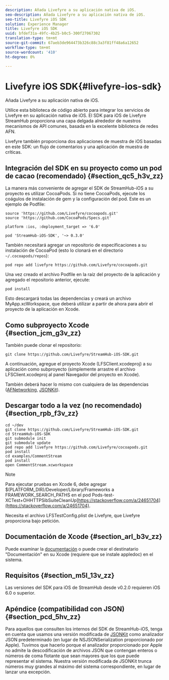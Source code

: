 ```yaml
---
description: Añada Livefyre a su aplicación nativa de iOS.
seo-description: Añada Livefyre a su aplicación nativa de iOS.
seo-title: Livefyre iOS SDK
solution: Experience Manager
title: Livefyre iOS SDK
uuid: bfdef31a-49fc-4b25-b0c5-300f27067302
translation-type: tm+mt
source-git-commit: 67aeb3de964473b326c88c3a3f81ff48a6a12652
workflow-type: tm+mt
source-wordcount: '410'
ht-degree: 0%

---
```



# Livefyre iOS SDK{#livefyre-ios-sdk}

Añada Livefyre a su aplicación nativa de iOS.

Utilice esta biblioteca de código abierto para integrar los servicios de Livefyre en su aplicación nativa de iOS. El SDK para iOS de Livefyre StreamHub proporciona una capa delgada alrededor de nuestros mecanismos de API comunes, basada en la excelente biblioteca de redes AFN.

Livefyre también proporciona dos aplicaciones de muestra de iOS basadas en este SDK: un flujo de comentarios y una aplicación de muestra de críticas.

## Integración del SDK en su proyecto como un pod de cacao (recomendado) {#section_qc5_h3v_zz}

La manera más conveniente de agregar el SDK de StreamHub-iOS a su proyecto es utilizar CocoaPods. Si no tiene CocoaPods, ejecute los coágulos de instalación de gem y la configuración del pod. Este es un ejemplo de Podfile:

```
source 'https://github.com/Livefyre/cocoapods.git' 
source 'https://github.com/CocoaPods/Specs.git' 
  
platform :ios, :deployment_target => '6.0' 
  
pod 'StreamHub-iOS-SDK', '~> 0.3.0'
```

También necesitará agregar un repositorio de especificaciones a su instalación de CocoaPod (esto lo clonará en el directorio `~/.cocoapods/repos`):

```
pod repo add livefyre https://github.com/Livefyre/cocoapods.git
```

Una vez creado el archivo Podfile en la raíz del proyecto de la aplicación y agregado el repositorio anterior, ejecute:

```
pod install
```

Esto descargará todas las dependencias y creará un archivo MyApp.xcWorkspace, que deberá utilizar a partir de ahora para abrir el proyecto de la aplicación en Xcode.

## Como subproyecto Xcode {#section_jcm_g3v_zz}

También puede clonar el repositorio:

```
git clone https://github.com/Livefyre/StreamHub-iOS-SDK.git 
```

A continuación, agregue el proyecto Xcode (LFSClient.xcodeproj) a su aplicación como subproyecto (simplemente arrastre el archivo LFSClient.xcodeproj al panel Navegador del proyecto en Xcode).

También deberá hacer lo mismo con cualquiera de las dependencias ([AFNetworking](https://github.com/AFNetworking/AFNetworking), [JSONKit](https://github.com/escherba/JSONKit)).

## Descargar todo a la vez (no recomendado) {#section_rpb_f3v_zz}

```
cd ~/dev 
git clone https://github.com/Livefyre/StreamHub-iOS-SDK.git 
cd StreamHub-iOS-SDK 
git submodule init 
git submodule update 
pod repo add livefyre https://github.com/Livefyre/cocoapods.git 
pod install 
cd examples/CommentStream 
pod install 
open CommentStream.xcworkspace
```

>[!NOTE]
>
>Para ejecutar pruebas en Xcode 6, debe agregar $(PLATFORM_DIR)/Developer/Library/Frameworks a FRAMEWORK_SEARCH_PATHS en el pod Pods-test-XCTest+OHHTTPSibSuiteCleanUp[https://stackoverflow.com/a/24651704](https://stackoverflow.com/a/24651704).

Necesita el archivo LFSTestConfig.plist de Livefyre, que Livefyre proporciona bajo petición.

## Documentación de Xcode {#section_arl_b3v_zz}

Puede examinar la [documentación](https://livefyre.github.com/StreamHub-iOS-SDK/) o puede crear el destinatario &quot;Documentación&quot; en su Xcode (requiere que se instale appledoc) en el sistema.

## Requisitos {#section_m5l_13v_zz}

Las versiones del SDK para iOS de StreamHub desde v0.2.0 requieren iOS 6.0 o superior.

## Apéndice (compatibilidad con JSON) {#section_pcd_5hv_zz}

Para aquellos que consulten los internos del SDK de StreamHub-iOS, tenga en cuenta que usamos una versión modificada de [JSONKit](https://github.com/escherba/JSONKit) como analizador JSON predeterminado (en lugar de NSJSONSerialization proporcionado por Apple). Tuvimos que hacerlo porque el analizador proporcionado por Apple no admite la descodificación de archivos JSON que contengan enteros o números de coma flotante que sean mayores que los que puede representar el sistema. Nuestra versión modificada de JSONKit trunca números muy grandes al máximo del sistema correspondiente, en lugar de lanzar una excepción.
